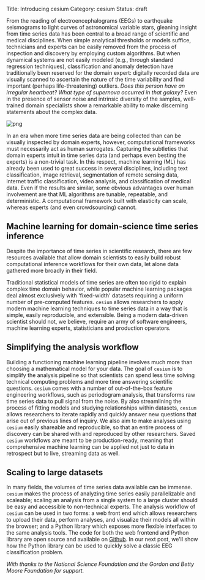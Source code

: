 Title: Introducing cesium
Category: cesium
Status: draft

From the reading of electroencephalograms (EEGs) to earthquake seismograms to light
curves of astronomical variable stars, gleaning insight from time series data
has been central to a broad range of scientific and medical disciplines. When
simple analytical thresholds or models suffice, technicians and
experts can be easily removed from the process of inspection and discovery by
employing custom algorithms. But when dynamical systems are not easily modeled
(e.g., through standard regression techniques), classification and anomaly
detection have traditionally been reserved for the domain expert: digitally
recorded data are visually scanned to ascertain the nature of the time
variability and find important (perhaps life-threatening) outliers. *Does this
person have an irregular heartbeat? What type of supernova occurred in that
galaxy?* Even in the presence of sensor noise and intrinsic diversity of the
samples, well-trained domain specialists show a remarkable ability to make
discerning statements about the complex data.

![png]({attach}images/cesium_intro.png)

In an era when more time series data are being collected than can be visually
inspected by domain experts, however, computational frameworks must necessarily
act as human surrogates. Capturing the subtleties that domain experts intuit in
time series data (and perhaps even besting the experts) is a non-trivial task.
In this respect, machine learning (ML) has already been used to great success
in several disciplines, including text classification, image retrieval,
segmentation of remote sensing data, internet traffic classification, video
analysis, and classification of medical data. Even if the results are similar,
some obvious advantages over human involvement are that ML algorithms are
tunable, repeatable, and deterministic. A computational framework built with
elasticity can scale, whereas experts (and even crowdsourcing) cannot.

## Machine learning for domain-science time series inference
Despite the importance of time series in scientific research, there are few
resources available that allow domain scientists to easily build robust
computational inference workflows for their own data, let alone data gathered
more broadly in their field. 

Traditional statistical models of time series are often too rigid to explain
complex time domain behavior, while popular machine learning packages deal
almost exclusively with 'fixed-width' datasets requiring a uniform number of
pre-computed features. `cesium` allows researchers to apply modern machine
learning techniques to time series data in a way that is simple, easily
reproducible, and extensible. Being a modern data-driven scientist should not,
we believe, require an army of software engineers, machine learning experts,
statisticians and production operators.

## Simplifying the analysis workflow
Building a functioning machine learning pipeline involves much more than
choosing a mathematical model for your data. The goal of `cesium` is to
simplify the analysis pipeline so that scientists can spend less time solving
technical computing problems and more time answering scientific questions.
`cesium` comes with a number of out-of-the-box feature engineering workflows,
such as periodogram analysis, that transforms raw time series data to pull
signal from the noise. By also streamlining the process of fitting models and
studying relationships within datasets, `cesium` allows researchers to iterate
rapidly and quickly answer new questions that arise out of previous lines of
inquiry. We also aim to make analyses using `cesium` easily shareable and
reproducible, so that an entire process of discovery can be shared with and
reproduced by other researchers. Saved `cesium` workflows are meant to be
production-ready, meaning that comprehensive machine learning can be applied
not just to data in retrospect but to live, streaming data as well.

## Scaling to large datasets
In many fields, the volumes of time series data available can be immense.
`cesium` makes the process of analyzing time series easily parallelizable and
scaleable; scaling an analysis from a single system to a large cluster should
be easy and accessible to non-technical experts. The analysis workflow of
`cesium` can be used in two forms: a web front end which allows researchers to
upload their data, perform analyses, and visualize their models all within the
browser; and a Python library which exposes more flexible interfaces to the
same analysis tools. The code for both the web frontend and Python library are
open source and available on [Github](https://github.com/cesium-ml). In our
next post, we'll show how the Python library can be used to quickly solve a
classic EEG classification problem.

*With thanks to the National Science Foundation and the Gordon and Betty Moore
Foundation for support.*
